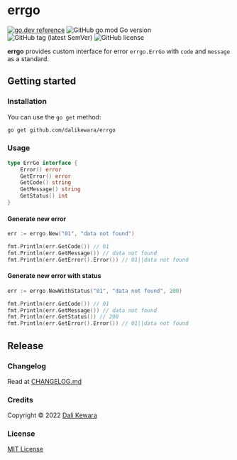 # errgo

[![go.dev reference](https://img.shields.io/badge/go.dev-reference-007d9c?logo=go&logoColor=white&style=flat-square)](https://pkg.go.dev/github.com/dalikewara/errgo)
![GitHub go.mod Go version](https://img.shields.io/github/go-mod/go-version/dalikewara/errgo)
![GitHub tag (latest SemVer)](https://img.shields.io/github/v/tag/dalikewara/errgo)
![GitHub license](https://img.shields.io/github/license/dalikewara/errgo)

**errgo** provides custom interface for error `errgo.ErrGo` with `code` and `message` as a standard.

## Getting started

### Installation

You can use the `go get` method:

```bash
go get github.com/dalikewara/errgo
```

### Usage

```go
type ErrGo interface {
    Error() error
    GetError() error
    GetCode() string
    GetMessage() string
    GetStatus() int
}
```

#### Generate new error

```go
err := errgo.New("01", "data not found")

fmt.Println(err.GetCode()) // 01
fmt.Println(err.GetMessage()) // data not found
fmt.Println(err.GetError().Error()) // 01||data not found
```

#### Generate new error with status

```go
err := errgo.NewWithStatus("01", "data not found", 200)

fmt.Println(err.GetCode()) // 01
fmt.Println(err.GetMessage()) // data not found
fmt.Println(err.GetStatus()) // 200
fmt.Println(err.GetError().Error()) // 01||data not found
```

## Release

### Changelog

Read at [CHANGELOG.md](https://github.com/dalikewara/errgo/blob/master/CHANGELOG.md)

### Credits

Copyright &copy; 2022 [Dali Kewara](https://www.dalikewara.com)

### License

[MIT License](https://github.com/dalikewara/errgo/blob/master/LICENSE)
